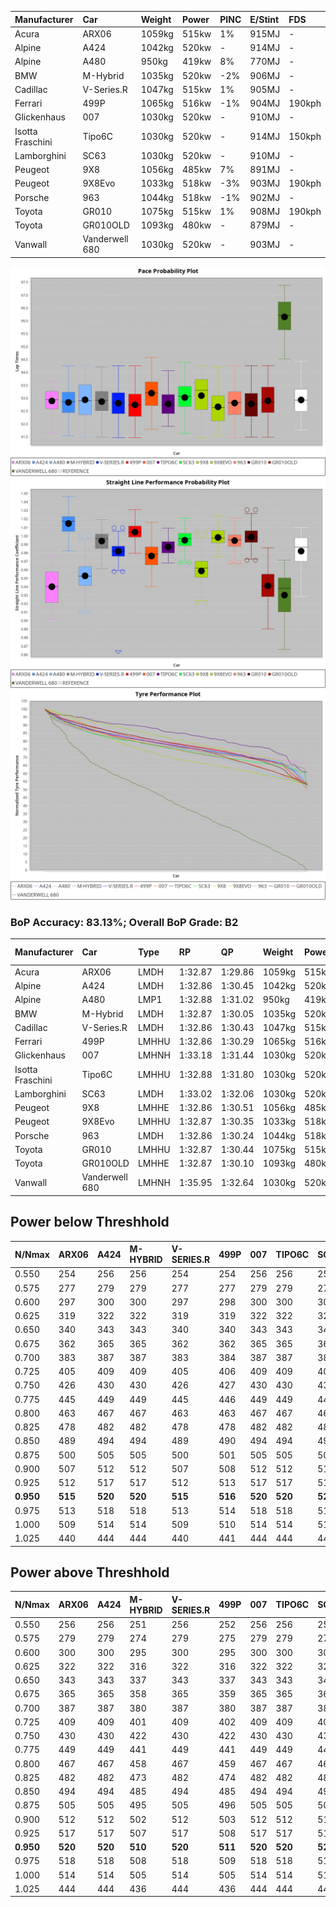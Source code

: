 | Manufacturer     | Car            | Weight | Power | PINC    | E/Stint | FDS     |
|:-|:-|:-|:-|:-|:-|:-|
| Acura            | ARX06          | 1059kg | 515kw | 1%      | 915MJ   |    -    |
| Alpine           | A424           | 1042kg | 520kw |    -    | 914MJ   |    -    |
| Alpine           | A480           | 950kg  | 419kw | 8%      | 770MJ   |    -    |
| BMW              | M-Hybrid       | 1035kg | 520kw | -2%     | 906MJ   |    -    |
| Cadillac         | V-Series.R     | 1047kg | 515kw | 1%      | 905MJ   |    -    |
| Ferrari          | 499P           | 1065kg | 516kw | -1%     | 904MJ   | 190kph  |
| Glickenhaus      | 007            | 1030kg | 520kw |    -    | 910MJ   |    -    |
| Isotta Fraschini | Tipo6C         | 1030kg | 520kw |    -    | 914MJ   | 150kph  |
| Lamborghini      | SC63           | 1030kg | 520kw |    -    | 910MJ   |    -    |
| Peugeot          | 9X8            | 1056kg | 485kw | 7%      | 891MJ   |    -    |
| Peugeot          | 9X8Evo         | 1033kg | 518kw | -3%     | 903MJ   | 190kph  |
| Porsche          | 963            | 1044kg | 518kw | -1%     | 902MJ   |    -    |
| Toyota           | GR010          | 1075kg | 515kw | 1%      | 908MJ   | 190kph  |
| Toyota           | GR010OLD       | 1093kg | 480kw |    -    | 879MJ   |    -    |
| Vanwall          | Vanderwell 680 | 1030kg | 520kw |    -    | 903MJ   |    -    |

![PACECHART](./IMG/AUTO.png)
![STRAIGHTLINEPERFORMANCECHART](./IMG/AUTO_sp.png)
![TYREPERFORMANCECHART](./IMG/AUTO_tw.png)

### BoP Accuracy: 83.13%; Overall BoP Grade: B2
| Manufacturer     | Car            | Type  | RP      | QP      | Weight | Power¹ | Threshhold | PINC    | Power² | E/Stint | AVG Vmax  | FDS     | RDLC | L/Stint | BOP-Grade | Model Accuracy | Model Points | Match%  | SimDiff |
|:-|:-|:-|:-|:-|:-|:-|:-|:-|:-|:-|:-|:-|:-|:-|:-|:-|:-|:-|:-|
| Acura            | ARX06          | LMDH  | 1:32.87 | 1:29.86 | 1059kg | 515kw  | 210.0kph   | 1%      | 520kw  |  915MJ  | 298.03kph |    -    | 1.01 | 39      | +D1       | 100.00%        | 995          | 68.74%  | #       |
| Alpine           | A424           | LMDH  | 1:32.86 | 1:30.45 | 1042kg | 520kw  | 0.0kph     |    -    | 520kw  |  914MJ  | 310.64kph |    -    | 1.01 | 39      | -A2       | 86.43%         | 618          | 94.11%  | #       |
| Alpine           | A480           | LMP1  | 1:32.88 | 1:31.02 |  950kg | 419kw  | 210.0kph   | 8%      | 453kw  |  770MJ  | 299.29kph |    -    | 0.98 | 37      | ~A1       | 68.63%         | 967          | 100.00% | ±0.11s  |
| BMW              | M-Hybrid       | LMDH  | 1:32.87 | 1:30.05 | 1035kg | 520kw  | 210.0kph   | -2%     | 510kw  |  906MJ  | 307.02kph |    -    | 1.02 | 39      | -B1       | 93.77%         | 1672         | 89.52%  | #       |
| Cadillac         | V-Series.R     | LMDH  | 1:32.86 | 1:30.43 | 1047kg | 515kw  | 210.0kph   | 1%      | 520kw  |  905MJ  | 304.02kph |    -    | 1.02 | 39      | ~A1       | 83.12%         | 1921         | 96.19%  | ±1.58s  |
| Ferrari          | 499P           | LMHHU | 1:32.86 | 1:30.29 | 1065kg | 516kw  | 210.0kph   | -1%     | 511kw  |  904MJ  | 306.86kph | 190kph  | 1.02 | 39      | ~A1       | 69.49%         | 1950         | 100.00% | ±1.73s  |
| Glickenhaus      | 007            | LMHNH | 1:33.18 | 1:31.44 | 1030kg | 520kw  | 0.0kph     |    -    | 520kw  |  910MJ  | 305.34kph |    -    | 0.97 | 39      | ~A1       | 89.50%         | 1518         | 100.00% | ±2.57s  |
| Isotta Fraschini | Tipo6C         | LMHHU | 1:32.88 | 1:31.80 | 1030kg | 520kw  | 0.0kph     |    -    | 520kw  |  914MJ  | 307.01kph | 150kph  | 1.07 | 39      | +C2       | 73.56%         | 64           | 73.16%  | #       |
| Lamborghini      | SC63           | LMDH  | 1:33.02 | 1:32.06 | 1030kg | 520kw  | 0.0kph     |    -    | 520kw  |  910MJ  | 308.06kph |    -    | 1.05 | 39      | +A2       | 95.82%         | 459          | 93.83%  | #       |
| Peugeot          | 9X8            | LMHHE | 1:32.86 | 1:30.51 | 1056kg | 485kw  | 210.0kph   | 7%      | 519kw  |  891MJ  | 299.69kph |    -    | 1.01 | 39      | -A2       | 88.75%         | 2383         | 92.87%  | ±0.93s  |
| Peugeot          | 9X8Evo         | LMHHU | 1:32.87 | 1:30.35 | 1033kg | 518kw  | 210.0kph   | -3%     | 502kw  |  903MJ  | 307.07kph | 190kph  | 1.02 | 39      | ~A1       | 66.97%         | 221          | 100.00% | #       |
| Porsche          | 963            | LMDH  | 1:32.86 | 1:30.24 | 1044kg | 518kw  | 210.0kph   | -1%     | 513kw  |  902MJ  | 306.46kph |    -    | 1.02 | 39      | ~A1       | 81.02%         | 5243         | 97.29%  | ±1.85s  |
| Toyota           | GR010          | LMHHU | 1:32.87 | 1:30.44 | 1075kg | 515kw  | 210.0kph   | 1%      | 520kw  |  908MJ  | 305.84kph | 190kph  | 1.01 | 39      | ~A1       | 73.70%         | 2701         | 100.00% | ±1.28s  |
| Toyota           | GR010OLD       | LMHHE | 1:32.87 | 1:30.10 | 1093kg | 480kw  | 210.0kph   |    -    | 480kw  |  879MJ  | 292.29kph |    -    | 1.00 | 39      | -B1       | 99.03%         | 1536         | 88.64%  | ±0.55s  |
| Vanwall          | Vanderwell 680 | LMHNH | 1:35.95 | 1:32.64 | 1030kg | 520kw  | 0.0kph     |    -    | 520kw  |  903MJ  | 298.05kph |    -    | 1.02 | 39      | +Ω2       | 97.01%         | 649          | -47.34% | ±0.59s  |

## Power below Threshhold
| N/Nmax    | ARX06   | A424    | M-HYBRID | V-SERIES.R | 499P    | 007     | TIPO6C  | SC63    | 9X8     | 9X8EVO  | 963     | GR010   | GR010OLD | VANDERWELL 680 | ​     | RPM      | A480    |
|:-|:-|:-|:-|:-|:-|:-|:-|:-|:-|:-|:-|:-|:-|:-|:-|:-|:-|
|  0.550    |  254    |  256    |  256     |  254       |  254    |  256    |  256    |  256    |  239    |  255    |  255    |  254    |  236     |  256           |  ​    |   --     |   -     |
|  0.575    |  277    |  279    |  279     |  277       |  277    |  279    |  279    |  279    |  261    |  278    |  278    |  277    |  258     |  279           |  ​    |   --     |   -     |
|  0.600    |  297    |  300    |  300     |  297       |  298    |  300    |  300    |  300    |  280    |  299    |  299    |  297    |  277     |  300           |  ​    |   --     |   -     |
|  0.625    |  319    |  322    |  322     |  319       |  319    |  322    |  322    |  322    |  300    |  321    |  321    |  319    |  297     |  322           |  ​    |   --     |   -     |
|  0.650    |  340    |  343    |  343     |  340       |  340    |  343    |  343    |  343    |  320    |  342    |  342    |  340    |  317     |  343           |  ​    |   --     |   -     |
|  0.675    |  362    |  365    |  365     |  362       |  362    |  365    |  365    |  365    |  341    |  364    |  364    |  362    |  337     |  365           |  ​    |   --     |   -     |
|  0.700    |  383    |  387    |  387     |  383       |  384    |  387    |  387    |  387    |  362    |  386    |  386    |  383    |  358     |  387           |  ​    |   --     |   -     |
|  0.725    |  405    |  409    |  409     |  405       |  406    |  409    |  409    |  409    |  382    |  407    |  407    |  405    |  378     |  409           |  ​    |   --     |   -     |
|  0.750    |  426    |  430    |  430     |  426       |  427    |  430    |  430    |  430    |  401    |  428    |  428    |  426    |  397     |  430           |  ​    |   --     |   -     |
|  0.775    |  445    |  449    |  449     |  445       |  446    |  449    |  449    |  449    |  419    |  447    |  447    |  445    |  415     |  449           |  ​    |  5000    |  256    |
|  0.800    |  463    |  467    |  467     |  463       |  463    |  467    |  467    |  467    |  436    |  465    |  465    |  463    |  431     |  467           |  ​    |  5500    |  302    |
|  0.825    |  478    |  482    |  482     |  478       |  478    |  482    |  482    |  482    |  450    |  480    |  480    |  478    |  445     |  482           |  ​    |  6000    |  338    |
|  0.850    |  489    |  494    |  494     |  489       |  490    |  494    |  494    |  494    |  461    |  492    |  492    |  489    |  456     |  494           |  ​    |  6500    |  382    |
|  0.875    |  500    |  505    |  505     |  500       |  501    |  505    |  505    |  505    |  471    |  503    |  503    |  500    |  466     |  505           |  ​    |  7000    |  426    |
|  0.900    |  507    |  512    |  512     |  507       |  508    |  512    |  512    |  512    |  477    |  510    |  510    |  507    |  472     |  512           |  ​    |  7500    |  437    |
|  0.925    |  512    |  517    |  517     |  512       |  513    |  517    |  517    |  517    |  482    |  515    |  515    |  512    |  477     |  517           |  ​    |  8000    |  433    |
| **0.950** | **515** | **520** | **520**  | **515**    | **516** | **520** | **520** | **520** | **485** | **518** | **518** | **515** | **480**  | **520**        | **​** | **8500** | **436** |
|  0.975    |  513    |  518    |  518     |  513       |  514    |  518    |  518    |  518    |  483    |  516    |  516    |  513    |  478     |  518           |  ​    |  9000    |  218    |
|  1.000    |  509    |  514    |  514     |  509       |  510    |  514    |  514    |  514    |  480    |  512    |  512    |  509    |  475     |  514           |  ​    |   --     |   -     |
|  1.025    |  440    |  444    |  444     |  440       |  441    |  444    |  444    |  444    |  414    |  442    |  442    |  440    |  410     |  444           |  ​    |   --     |   -     |

## Power above Threshhold
| N/Nmax    | ARX06   | A424    | M-HYBRID | V-SERIES.R | 499P    | 007     | TIPO6C  | SC63    | 9X8     | 9X8EVO  | 963     | GR010   | GR010OLD | VANDERWELL 680 | ​     | RPM      | A480    |
|:-|:-|:-|:-|:-|:-|:-|:-|:-|:-|:-|:-|:-|:-|:-|:-|:-|:-|
|  0.550    |  256    |  256    |  251     |  256       |  252    |  256    |  256    |  256    |  256    |  247    |  253    |  256    |  236     |  256           |  ​    |   --     |   -     |
|  0.575    |  279    |  279    |  274     |  279       |  275    |  279    |  279    |  279    |  279    |  270    |  276    |  279    |  258     |  279           |  ​    |   --     |   -     |
|  0.600    |  300    |  300    |  295     |  300       |  295    |  300    |  300    |  300    |  299    |  290    |  296    |  300    |  277     |  300           |  ​    |   --     |   -     |
|  0.625    |  322    |  322    |  316     |  322       |  316    |  322    |  322    |  322    |  321    |  310    |  317    |  322    |  297     |  322           |  ​    |   --     |   -     |
|  0.650    |  343    |  343    |  337     |  343       |  337    |  343    |  343    |  343    |  342    |  331    |  338    |  343    |  317     |  343           |  ​    |   --     |   -     |
|  0.675    |  365    |  365    |  358     |  365       |  359    |  365    |  365    |  365    |  364    |  352    |  360    |  365    |  337     |  365           |  ​    |   --     |   -     |
|  0.700    |  387    |  387    |  380     |  387       |  380    |  387    |  387    |  387    |  386    |  374    |  382    |  387    |  358     |  387           |  ​    |   --     |   -     |
|  0.725    |  409    |  409    |  401     |  409       |  402    |  409    |  409    |  409    |  408    |  395    |  403    |  409    |  378     |  409           |  ​    |   --     |   -     |
|  0.750    |  430    |  430    |  422     |  430       |  422    |  430    |  430    |  430    |  429    |  415    |  424    |  430    |  397     |  430           |  ​    |   --     |   -     |
|  0.775    |  449    |  449    |  441     |  449       |  441    |  449    |  449    |  449    |  448    |  434    |  443    |  449    |  415     |  449           |  ​    |  5000    |  256    |
|  0.800    |  467    |  467    |  458     |  467       |  459    |  467    |  467    |  467    |  466    |  451    |  461    |  467    |  431     |  467           |  ​    |  5500    |  302    |
|  0.825    |  482    |  482    |  473     |  482       |  474    |  482    |  482    |  482    |  481    |  466    |  476    |  482    |  445     |  482           |  ​    |  6000    |  338    |
|  0.850    |  494    |  494    |  485     |  494       |  485    |  494    |  494    |  494    |  493    |  477    |  487    |  494    |  456     |  494           |  ​    |  6500    |  382    |
|  0.875    |  505    |  505    |  495     |  505       |  496    |  505    |  505    |  505    |  504    |  487    |  498    |  505    |  466     |  505           |  ​    |  7000    |  426    |
|  0.900    |  512    |  512    |  502     |  512       |  503    |  512    |  512    |  512    |  511    |  494    |  505    |  512    |  472     |  512           |  ​    |  7500    |  437    |
|  0.925    |  517    |  517    |  507     |  517       |  508    |  517    |  517    |  517    |  516    |  499    |  510    |  517    |  477     |  517           |  ​    |  8000    |  433    |
| **0.950** | **520** | **520** | **510**  | **520**    | **511** | **520** | **520** | **520** | **519** | **502** | **513** | **520** | **480**  | **520**        | **​** | **8500** | **436** |
|  0.975    |  518    |  518    |  508     |  518       |  509    |  518    |  518    |  518    |  517    |  500    |  511    |  518    |  478     |  518           |  ​    |  9000    |  218    |
|  1.000    |  514    |  514    |  505     |  514       |  505    |  514    |  514    |  514    |  513    |  497    |  507    |  514    |  475     |  514           |  ​    |   --     |   -     |
|  1.025    |  444    |  444    |  436     |  444       |  436    |  444    |  444    |  444    |  443    |  429    |  438    |  444    |  410     |  444           |  ​    |   --     |   -     |

